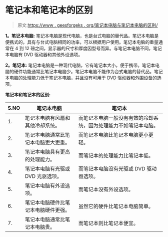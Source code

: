 # 笔记本和笔记本的区别

> 原文:[https://www . geesforgeks . org/笔记本电脑与笔记本电脑的区别/](https://www.geeksforgeeks.org/difference-between-laptop-and-notebook/)

**1。笔记本电脑:**
笔记本电脑是现代电脑，也是台式电脑的替代品。笔记本电脑是便携式的，具有与台式电脑相同的功率，可以根据用户使用。笔记本电脑的重量通常在 4 到 12 磅之间，显示器的尺寸和厚度因型号而异。与笔记本电脑不同，笔记本电脑有 DVD 驱动器和其他外设选项。

**2。笔记本:**
笔记本电脑是一种现代电脑，它有笔记本大小，便于携带。笔记本电脑的硬件功能通常比笔记本电脑少。笔记本电脑不能作为台式电脑的替代品。笔记本电脑的处理能力低于笔记本电脑，并且没有可用于 DVD 驱动器和外围设备的选项。

**笔记本和笔记本的区别:**

<center>

| S.NO | 笔记本电脑 | 笔记本 |
| --- | --- | --- |
| 1. | 笔记本电脑有风扇和其他冷却系统。 | 而笔记本电脑一般没有有效的冷却系统，因为处理能力不如笔记本电脑。 |
| 2. | 笔记本电脑通常比笔记本电脑更大更重。 | 而笔记本电脑比笔记本电脑更小更轻。 |
| 3. | 笔记本电脑具有更高的处理能力。 | 而笔记本的处理能力比笔记本低。 |
| 4. | 笔记本电脑有光驱或 DVD 光驱选项。 | 而笔记本电脑没有光驱或 DVD 驱动器选项。 |
| 5. | 笔记本电脑有外设选项。 | 而笔记本没有外设选项。 |
| 6. | 笔记本电脑硬件比笔记本电脑硬件更强。 | 虽然它的硬件比笔记本电脑简单。 |
| 7. | 笔记本电脑通常比笔记本电脑贵。 | 而笔记本则比笔记本便宜。 |

</center>